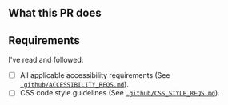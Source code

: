 ## What this PR does

## Requirements

I've read and followed:

* [ ] All applicable accessibility requirements (See [`.github/ACCESSIBILITY_REQS.md`](https://github.com/MicrosoftEdge/Demos/blob/master/.github/ACCESSIBILITY_REQS.md)).
* [ ] CSS code style guidelines (See [`.github/CSS_STYLE_REQS.md`](https://github.com/MicrosoftEdge/Demos/blob/master/.github/CSS_STYLE_REQS.md)).